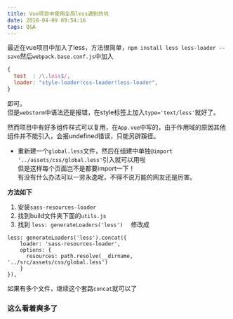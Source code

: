 ```yaml
---
title: Vue项目中使用全局less遇到的坑
date: 2018-04-09 09:54:16
tags: Q&A
---
```


最近在vue项目中加入了less，方法很简单，`npm install less less-loader --save`然后`webpack.base.conf.js`中加入
```javascript
{
  test  : /\.less$/,
  loader: "style-loader!css-loader!less-loader",
}
```
即可。   
但是`webstorm`中语法还是报错，在style标签上加入`type='text/less'`就好了。

然而项目中有好多组件样式可以复用，在`App.vue`中写的，由于作用域的原因其他组件并不能引入，会报undefined错误，只能另辟蹊径。  
<!-- more -->
+ 重新建一个`global.less`文件，然后在组建中单独`@import '../assets/css/global.less'`引入就可以用啦  
但是这样每个页面岂不是都要import一下！  
有没有什么办法可以一劳永逸呢，不得不说万能的网友还是厉害。

**方法如下**
1. 安装`sass-resources-loader`
2. 找到build文件夹下面的`utils.js`
3. 找到 `less: generateLoaders('less')  `
修改成
```
less: generateLoaders('less').concat({
    loader: 'sass-resources-loader',
    options: {
      resources: path.resolve(__dirname, '../src/assets/css/global.less')
    }
}), 
```
如果有多个文件，继续这个套路`concat`就可以了

### 这么看着爽多了 